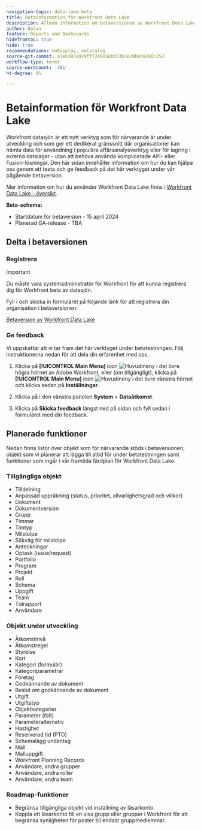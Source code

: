```yaml
---
navigation-topic: data-lake-beta
title: Betainformation för Workfront Data Lake
description: Allmän information om betaversionen av Workfront Data Lake
author: Nolan
feature: Reports and Dashboards
hidefromtoc: true
hide: true
recommendations: noDisplay, noCatalog
source-git-commit: a1eb393a929ff7246056bb53b3e28b9da240c252
workflow-type: tm+mt
source-wordcount: '381'
ht-degree: 0%

---
```


# Betainformation för Workfront Data Lake

Workfront datasjön är ett nytt verktyg som för närvarande är under utveckling och som ger ett dedikerat gränssnitt där organisationer kan hämta data för användning i populära affärsanalysverktyg eller för lagring i externa datalager - utan att behöva använda komplicerade API- eller Fusion-lösningar. Den här sidan innehåller information om hur du kan hjälpa oss genom att testa och ge feedback på det här verktyget under vår pågående betaversion.

Mer information om hur du använder Workfront Data Lake finns i [Workfront Data Lake - översikt](/help/quicksilver/reports-and-dashboards/data-lake/data-lake-overview.md).

**Beta-schema:**

* Startdatum för betaversion - 15 april 2024
* Planerad GA-release - TBA

## Delta i betaversionen

### Registrera

>[!IMPORTANT]
>
>Du måste vara systemadministratör för Workfront för att kunna registrera dig för Workfront beta av datasjön.

Fyll i och skicka in formuläret på följande länk för att registrera din organisation i betaversionen:

[Betaversion av Workfront Data Lake](https://adobe.ly/workfrontdatalake)

### Ge feedback

Vi uppskattar att vi tar fram det här verktyget under betatestningen. Följ instruktionerna nedan för att dela din erfarenhet med oss.

1. Klicka på **[!UICONTROL Main Menu]** icon ![Huvudmeny](/help/_includes/assets/main-menu-icon.png) i det övre högra hörnet av Adobe Workfront, eller (om tillgängligt), klicka på **[!UICONTROL Main Menu]** icon ![Huvudmeny](/help/_includes/assets/main-menu-icon-left-nav.png) i det övre vänstra hörnet och klicka sedan på **Inställningar**.

1. Klicka på i den vänstra panelen **System** > **Dataåtkomst**.

1. Klicka på **Skicka feedback** längst ned på sidan och fyll sedan i formuläret med din feedback.

## Planerade funktioner

Nedan finns listor över objekt som för närvarande stöds i betaversionen, objekt som vi planerar att lägga till stöd för under betatestningen samt funktioner som ingår i vår framtida färdplan för Workfront Data Lake.

### Tillgängliga objekt

* Tilldelning
* Anpassad uppräkning (status, prioritet, allvarlighetsgrad och villkor)
* Dokument
* Dokumentversion
* Grupp
* Timmar
* Timtyp
* Milstolpe
* Sökväg för milstolpe
* Anteckningar
* Optask (issue/request)
* Portfolio
* Program
* Projekt
* Roll
* Schema
* Uppgift
* Team
* Tidrapport
* Användare

### Objekt under utveckling

* Åtkomstnivå
* Åtkomstregel
* Styrelse
* Kort
* Kategori (formulär)
* Kategoriparametrar
* Företag
* Godkännande av dokument
* Beslut om godkännande av dokument
* Utgift
* Utgiftstyp
* Objektkategorier
* Parameter (fält)
* Parameteralternativ
* Hastighet
* Reserverad tid (PTO)
* Schemalägg undantag
* Mall
* Malluppgift
* Workfront Planning Records
* Användare, andra grupper
* Användare, andra roller
* Användare, andra team

### Roadmap-funktioner

* Begränsa tillgängliga objekt vid inställning av läsarkonto.
* Koppla ett läsarkonto till en viss grupp eller grupper i Workfront för att begränsa synligheten för poster till endast gruppmedlemmar.

